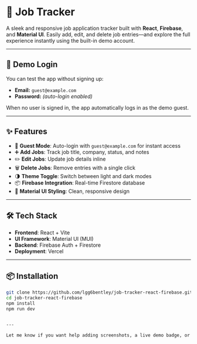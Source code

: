 # 🧳 Job Tracker

A sleek and responsive job application tracker built with **React**, **Firebase**, and **Material UI**. Easily add, edit, and delete job entries—and explore the full experience instantly using the built-in demo account.

---

## 🚀 Demo Login

You can test the app without signing up:

- **Email:** `guest@example.com`
- **Password:** *(auto-login enabled)*

When no user is signed in, the app automatically logs in as the demo guest.

---

## ✨ Features

- 🔐 **Guest Mode**: Auto-login with `guest@example.com` for instant access
- ➕ **Add Jobs**: Track job title, company, status, and notes
- ✏️ **Edit Jobs**: Update job details inline
- 🗑️ **Delete Jobs**: Remove entries with a single click
- 🌗 **Theme Toggle**: Switch between light and dark modes
- 📦 **Firebase Integration**: Real-time Firestore database
- 🎨 **Material UI Styling**: Clean, responsive design

---

## 🛠️ Tech Stack

- **Frontend**: React + Vite
- **UI Framework**: Material UI (MUI)
- **Backend**: Firebase Auth + Firestore
- **Deployment**: Vercel

---

## 📦 Installation

```bash
git clone https://github.com/lgg6bentley/job-tracker-react-firebase.git
cd job-tracker-react-firebase
npm install
npm run dev


---

Let me know if you want help adding screenshots, a live demo badge, or customizing the tone for recruiters or portfolio use. I can tailor it to any audience!

